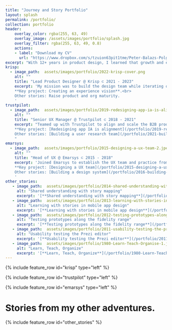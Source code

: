 ```yaml
---
title: "Journey and Story Portfolio"
layout: splash
permalink: /portfolio/
collection: portfolio
header:
    overlay_color: rgba(255, 63, 49)
    overlay_image: /assets/images/portfolio/splash.jpg
    overlay_filter: rgba(255, 63, 49, 0.8)
    actions:
    - label: "Download my CV"
      url: "https://www.dropbox.com/s/tzuion63pit1tme/Peter-Balazs-Polgar-cv-202307.pdf?dl=0"
excerpt: "With 12+ years in product design, I learned that growth and excellence goes with a set of crystalized stories. My journey as a design leader has been a cycle of finding better ways to build the right product and product right, reflecting on lessons learned, and telling stories to help others grow. **Here are some of my stories.**"
krisp:
  - image_path:  assets/images/portfolio/2022-krisp-cover.png
    alt: ""
    title: "Lead Product Designer @ Krisp ⊂ 2021 - 2023"
    excerpt: 'My mission was to build the design team while iterating on the desktop app experience for a better product market fit. Learned a lot about audio issues, PMF, AI design. Best outcomes: drove strategic with future design, established user research & product discovery pratice.<br><br>
    **Key project: Creating an experience vision**.<br>
    Other stories: Raise product and org maturity.
    '
trustpilot:
  - image_path:  assets/images/portfolio/2019-redesigning-app-ia-is-alignment-1.png
    alt: ""
    title: "Senior UX Manager @ Trustpilot ⊂ 2018 - 2021"
    excerpt: "Teamed up with Trustpilot to align and scale the B2B product and the UX team. Learned a lot about trust and safety, design strategy, product discovery, and visioning. Best outcomes: growing talent, great app foundations.<br><br>
    **Key project: [Redesigning app IA is alignment](/portfolio/2019-redesigning-app-ia-is-alignment)**.<br>
    Other stories: [Building a user research team](/portfolio/2021-building-a-user-research-team), [Leader archetypes in practice](/portfolio/2021-leader-archetypes-in-practice), [Define design strategy through maturity evaluation](/portfolio/2020-define-design-strategy-through-maturity-evaluation).
    "
emarsys:
  - image_path:  assets/images/portfolio/2015-designing-a-ux-team-2.jpeg
    alt: ""
    title: "Head of UX @ Emarsys ⊂ 2015 - 2018"
    excerpt: 'Joined Emarsys to establish the UX team and practice from scratch. Built a 16 person team, while making major iterations to the core product. Learned a lot about marketing methods, hiring process, org structure, career development, workshops, design process, and the most about myself. Best outcomes: mature UX team, well established design system.<br><br>
    **Key project: [Designing a UX team](/portfolio/2015-designing-a-ux-team)**.<br>
    Other stories: [Building a design system](/portfolio/2016-building-a-design-system), [Establishing a UX process](/portfolio/2017-establishing-a-ux-process), [Grow with experience stories](/portfolio/2018-improve-with-experience-stories).
    '
other_stories:
   - image_path:  assets/images/portfolio/2014-shared-understanding-with-story-mapping-2.jpg
     alt: "Shared understanding with story mapping"
     excerpt: '[**Shared understanding with story mapping**](/portfolio/2014-shared-understanding-with-story-mapping)'
   - image_path:  assets/images/portfolio/2013-learning-with-stories-in-mobile-app-design-2.png
     alt: "Learning with stories in mobile app design"
     excerpt: '[**Learning with stories in mobile app design**](/portfolio/2013-learning-with-stories-in-mobile-app-design)'
   - image_path:  assets/images/portfolio/2012-testing-prototypes-along-the-fidelity-range-2.png
     alt: "Testing prototypes along the fidelity range"
     excerpt: '[**Testing prototypes along the fidelity range**](/portfolio/2012-testing-prototypes-along-the-fidelity-range)'
   - image_path:  assets/images/portfolio/2011-usability-testing-the-prezi-editor-1.png
     alt: "Usability testing the Prezi editor"
     excerpt: '[**Usability testing the Prezi editor**](/portfolio/2011-usability-testing-the-prezi-editor)'
   - image_path:  assets/images/portfolio/1980-Learn-Teach-Organise-1.jpg
     alt: "Learn, Teach, Organize"
     excerpt: '[**Learn, Teach, Organize**](/portfolio/1980-Learn-Teach-Organise)'                         
---
```


{% include feature_row id="krisp" type="left" %}

{% include feature_row id="trustpilot" type="left" %}

{% include feature_row id="emarsys" type="left" %}

# Stories from my other adventures.

{% include feature_row id="other_stories" %}